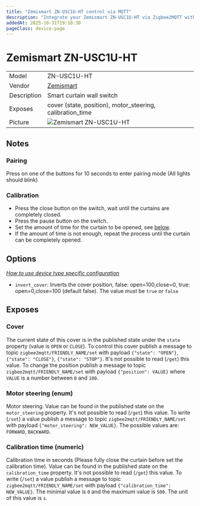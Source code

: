 ```yaml
---
title: "Zemismart ZN-USC1U-HT control via MQTT"
description: "Integrate your Zemismart ZN-USC1U-HT via Zigbee2MQTT with whatever smart home infrastructure you are using without the vendor's bridge or gateway."
addedAt: 2025-10-31T19:10:30
pageClass: device-page
---
```


<!-- !!!! -->
<!-- ATTENTION: This file is auto-generated through docgen! -->
<!-- You can only edit the "Notes"-Section between the two comment lines "Notes BEGIN" and "Notes END". -->
<!-- Do not use h1 or h2 heading within "## Notes"-Section. -->
<!-- !!!! -->

# Zemismart ZN-USC1U-HT

|     |     |
|-----|-----|
| Model | ZN-USC1U-HT  |
| Vendor  | [Zemismart](/supported-devices/#v=Zemismart)  |
| Description | Smart curtain wall switch |
| Exposes | cover (state, position), motor_steering, calibration_time |
| Picture | ![Zemismart ZN-USC1U-HT](https://www.zigbee2mqtt.io/images/devices/ZN-USC1U-HT.png) |


<!-- Notes BEGIN: You can edit here. Add "## Notes" headline if not already present. -->
## Notes
### Pairing
Press on one of the buttons for 10 seconds to enter pairing mode (All lights should blink)

### Calibration

* Press the close button on the switch, wait until the curtains are completely closed.
* Press the pause button on the switch.
* Set the amount of time for the curtain to be opened, see [below](#calibration-time-numeric).
* If the amount of time is not enough, repeat the process until the curtain can be completely opened.
<!-- Notes END: Do not edit below this line -->



## Options
*[How to use device type specific configuration](../guide/configuration/devices-groups.md#specific-device-options)*

* `invert_cover`: Inverts the cover position, false: open=100,close=0, true: open=0,close=100 (default false). The value must be `true` or `false`


## Exposes

### Cover 
The current state of this cover is in the published state under the `state` property (value is `OPEN` or `CLOSE`).
To control this cover publish a message to topic `zigbee2mqtt/FRIENDLY_NAME/set` with payload `{"state": "OPEN"}`, `{"state": "CLOSE"}`, `{"state": "STOP"}`.
It's not possible to read (`/get`) this value.
To change the position publish a message to topic `zigbee2mqtt/FRIENDLY_NAME/set` with payload `{"position": VALUE}` where `VALUE` is a number between `0` and `100`.

### Motor steering (enum)
Motor steering.
Value can be found in the published state on the `motor_steering` property.
It's not possible to read (`/get`) this value.
To write (`/set`) a value publish a message to topic `zigbee2mqtt/FRIENDLY_NAME/set` with payload `{"motor_steering": NEW_VALUE}`.
The possible values are: `FORWARD`, `BACKWARD`.

### Calibration time (numeric)
Calibration time in seconds (Please fully close the curtain before set the calibration time).
Value can be found in the published state on the `calibration_time` property.
It's not possible to read (`/get`) this value.
To write (`/set`) a value publish a message to topic `zigbee2mqtt/FRIENDLY_NAME/set` with payload `{"calibration_time": NEW_VALUE}`.
The minimal value is `0` and the maximum value is `500`.
The unit of this value is `s`.

